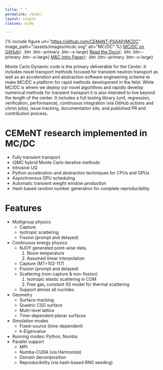 ```yaml
---
title: " "
permalink: /mcdc/
layout: single
classes: wide

---
```


{% include figure url="https://github.com/CEMeNT-PSAAP/MCDC" image_path="/assets/images/mcdc.svg" alt="MC/DC" %}
[<i class='fab fa-fw fa-github'></i> MC/DC on GitHub](https://github.com/CEMeNT-PSAAP/MCDC){: .btn .btn--primary .btn--x-large}
[<i class='fa fa-book fa-fw'></i> Read the Docs](https://cement-psaapgithubio.readthedocs.io/en/latest/){: .btn .btn--primary .btn--x-large}
[<i class='fa fa-newspaper'></i> M&C Intro Paper](https://arxiv.org/abs/2305.07636){: .btn .btn--primary .btn--x-large}

Monte Carlo Dynamic code is the primary deliverable for the Center.
It includes novel transport methods focused for transient neutron transport as well as an acceleration and abstraction software engineering scheme to make MC/DC a platform for rapid methods development in the felid.
While MC/DC is where we deploy our novel algorithms and rapidly develop numerical methods for transient transport it is also intended to live beyond the length of the center.
It includes a full testing library (unit, regression, verification, performance), continuous integration (via GitHub actions and chron jobs), issue tracking, documentation site, and published PR and contribution process.

# CEMeNT research implemented in MC/DC
* Fully transient transport 
* iQMC hybrid Monte Carlo iterative methods
* Intrusive UQ
* Python acceleration and abstraction techniques for CPUs and GPUs
* Asynchronous GPU scheduling 
* Automatic transient weight window production
* Hash based random number generation for complete reproducibility

# Features

* Multigroup physics
    - Capture
    - Isotropic scattering
    - Fission (prompt and delayed)
* Continuous energy physics
    - NJOY generated point-wise data,
        1. Room temperature
        2. Assumed linear interpolation
    - Capture (MT=102-117)
    - Fission (prompt and delayed)
    - Scattering (non-capture & non-fission)
        1. Isotropic elastic scattering in COM
        2. Free gas, constant XS model for thermal scattering
    - Support almost all nuclides
* Geometry
    - Surface-tracking
    - Quadric CSG surface
    - Multi-level lattice
    - Time-dependent planar surfaces
* Simulation modes
    - Fixed-source (time-dependent)
    - k-Eigenvalue
* Running modes: Python, Numba
* Parallel support
    - MPI
    - Numba-CUDA (via Harmonize)
    - Domain decomposition
    - Reproducibility (via hash-based RNG seeding)
